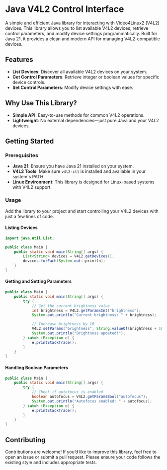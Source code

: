 # Java V4L2 Control Interface

A simple and efficient Java library for interacting with Video4Linux2 (V4L2) devices. This library allows you to list available V4L2 devices, retrieve control parameters, and modify device settings programmatically. Built for Java 21, it provides a clean and modern API for managing V4L2-compatible devices.

## Features

- **List Devices**: Discover all available V4L2 devices on your system.
- **Get Control Parameters**: Retrieve integer or boolean values for specific device controls.
- **Set Control Parameters**: Modify device settings with ease.

## Why Use This Library?

- **Simple API**: Easy-to-use methods for common V4L2 operations.
- **Lightweight**: No external dependencies—just pure Java and your V4L2 devices.

## Getting Started

### Prerequisites

- **Java 21**: Ensure you have Java 21 installed on your system.
- **V4L2 Tools**: Make sure `v4l2-ctl` is installed and available in your system's PATH.
- **Linux Environment**: This library is designed for Linux-based systems with V4L2 support.

### Usage

Add the library to your project and start controlling your V4L2 devices with just a few lines of code.

#### Listing Devices

```java
import java.util.List;

public class Main {
    public static void main(String[] args) {
        List<String> devices = V4L2.getDevices();
        devices.forEach(System.out::println);
    }
}
```

#### Getting and Setting Parameters

```java
public class Main {
    public static void main(String[] args) {
        try {
            // Get the current brightness value
            int brightness = V4L2.getParamsInt("brightness");
            System.out.println("Current brightness: " + brightness);

            // Increase brightness by 10
            V4L2.setParams("brightness", String.valueOf(brightness + 10));
            System.out.println("Brightness updated!");
        } catch (Exception e) {
            e.printStackTrace();
        }
    }
}
```

#### Handling Boolean Parameters

```java
public class Main {
    public static void main(String[] args) {
        try {
            // Check if autofocus is enabled
            boolean autofocus = V4L2.getParamsBool("autofocus");
            System.out.println("Autofocus enabled: " + autofocus);
        } catch (Exception e) {
            e.printStackTrace();
        }
    }
}
```

## Contributing

Contributions are welcome! If you’d like to improve this library, feel free to open an issue or submit a pull request. Please ensure your code follows the existing style and includes appropriate tests.
